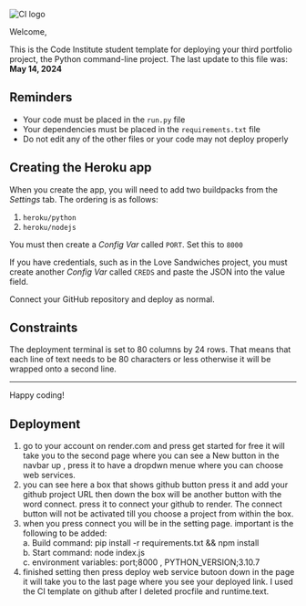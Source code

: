 ![CI logo](https://codeinstitute.s3.amazonaws.com/fullstack/ci_logo_small.png)

Welcome,

This is the Code Institute student template for deploying your third portfolio project, the Python command-line project. The last update to this file was: **May 14, 2024**

## Reminders

- Your code must be placed in the `run.py` file
- Your dependencies must be placed in the `requirements.txt` file
- Do not edit any of the other files or your code may not deploy properly

## Creating the Heroku app

When you create the app, you will need to add two buildpacks from the _Settings_ tab. The ordering is as follows:

1. `heroku/python`
2. `heroku/nodejs`

You must then create a _Config Var_ called `PORT`. Set this to `8000`

If you have credentials, such as in the Love Sandwiches project, you must create another _Config Var_ called `CREDS` and paste the JSON into the value field.

Connect your GitHub repository and deploy as normal.

## Constraints

The deployment terminal is set to 80 columns by 24 rows. That means that each line of text needs to be 80 characters or less otherwise it will be wrapped onto a second line.

---

Happy coding!


## Deployment
1. go to your account on render.com and press get started for free it will take you to the second page where you can see a New button in the navbar up , press it to have a dropdwn menue where you can choose web services.
2. you can see here a box that shows github button press it and add your github project URL then down the box will be another button with the word connect. press it to connect your github to render. The connect button will not be activated till you choose a project from within the box.
3. when you press connect you will be in the setting page. important is the following to be added:
   <br>a. Build command: pip install -r requirements.txt && npm install
   <br>b. Start command: node index.js
   <br>c. environment variables: port;8000 , 
                             PYTHON_VERSION;3.10.7
4. finished setting then press deploy web service butoon down in the page it will take you to the last page where you see your deployed link.
   I used the CI template on github after I deleted procfile and runtime.text.
